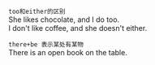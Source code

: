 `too和either的区别`  
She likes chocolate, and I do too.  
I don't like coffee, and she doesn't either.  

`there+be 表示某处有某物`  
There is an open book on the table.